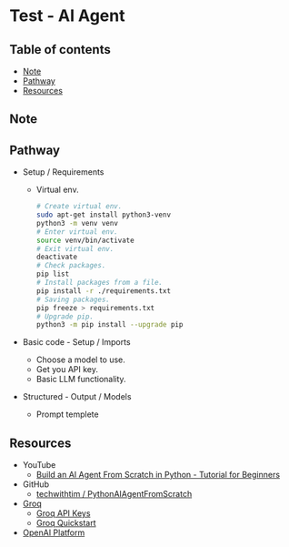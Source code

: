 <!-- omit in toc -->
# Test - AI Agent

<!-- omit in toc -->
## Table of contents

- [Note](#note)
- [Pathway](#pathway)
- [Resources](#resources)

## Note

## Pathway

- Setup / Requirements
  - Virtual env.

    ``` bash
    # Create virtual env.
    sudo apt-get install python3-venv
    python3 -m venv venv
    # Enter virtual env.
    source venv/bin/activate
    # Exit virtual env.
    deactivate
    # Check packages.
    pip list
    # Install packages from a file.
    pip install -r ./requirements.txt
    # Saving packages.
    pip freeze > requirements.txt
    # Upgrade pip.
    python3 -m pip install --upgrade pip
    ```

- Basic code - Setup / Imports
  - Choose a model to use.
  - Get you API key.
  - Basic LLM functionality.
- Structured - Output / Models
  - Prompt templete

## Resources

- YouTube
  - [Build an AI Agent From Scratch in Python - Tutorial for Beginners](https://www.youtube.com/watch?v=bTMPwUgLZf0)
- GitHub
  - [techwithtim / PythonAIAgentFromScratch](http://github.com/techwithtim/PythonAIAgentFromScratch)
- [Groq](https://groq.com/)
  - [Groq API Keys](https://console.groq.com/keys)
  - [Groq Quickstart](https://console.groq.com/docs/quickstart)
- [OpenAI Platform](https://platform.openai.com/)
